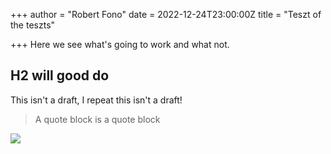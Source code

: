 +++
author = "Robert Fono"
date = 2022-12-24T23:00:00Z
title = "Teszt of the teszts"

+++
Here we see what's going to work and what not.

## H2 will good do

This isn't a draft, I repeat this isn't a draft!

> A quote block is a quote block

![](/uploads/09640ac0-64d5-4cdb-bf7c-f593243d0cfe.jpeg)